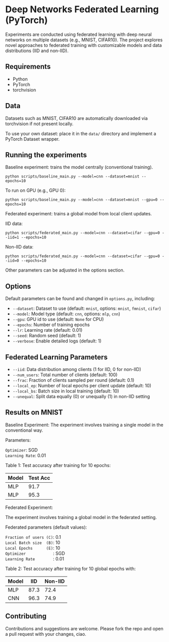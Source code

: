 # Deep Networks Federated Learning (PyTorch)

Experiments are conducted using federated learning with deep neural networks on multiple datasets (e.g., MNIST, CIFAR10). The project explores novel approaches to federated training with customizable models and data distributions (IID and non-IID).

## Requirements

- Python
- PyTorch
- torchvision

## Data

Datasets such as MNIST, CIFAR10 are automatically downloaded via torchvision if not present locally.

To use your own dataset: place it in the `data/` directory and implement a PyTorch Dataset wrapper.

## Running the experiments

Baseline experiment: trains the model centrally (conventional training).

~~~
python scripts/baseline_main.py --model=cnn --dataset=mnist --epochs=10
~~~

To run on GPU (e.g., GPU 0):

~~~
python scripts/baseline_main.py --model=cnn --dataset=mnist --gpu=0 --epochs=10
~~~

Federated experiment: trains a global model from local client updates.

IID data:

~~~
python scripts/federated_main.py --model=cnn --dataset=cifar --gpu=0 --iid=1 --epochs=10
~~~

Non-IID data:

~~~
python scripts/federated_main.py --model=cnn --dataset=cifar --gpu=0 --iid=0 --epochs=10
~~~


Other parameters can be adjusted in the options section.

## Options

Default parameters can be found and changed in `options.py`, including:

- `--dataset`: Dataset to use (default: `mnist`, options: `mnist`, `fmnist`, `cifar`)
- `--model`: Model type (default: `cnn`, options: `mlp`, `cnn`)
- `--gpu`: GPU id to use (default: `None` for CPU)
- `--epochs`: Number of training epochs
- `--lr`: Learning rate (default: 0.01)
- `--seed`: Random seed (default: 1)
- `--verbose`: Enable detailed logs (default: 1)

## Federated Learning Parameters

- `--iid`: Data distribution among clients (1 for IID, 0 for non-IID)
- `--num_users`: Total number of clients (default: 100)
- `--frac`: Fraction of clients sampled per round (default: 0.1)
- `--local_ep`: Number of local epochs per client update (default: 10)
- `--local_bs`: Batch size in local training (default: 10)
- `--unequal`: Split data equally (0) or unequally (1) in non-IID setting

## Results on MNIST

Baseline Experiment:
The experiment involves training a single model in the conventional way.

Parameters:

```Optimizer```: SGD\
```Learning Rate```: 0.01

Table 1: Test accuracy after training for 10 epochs:

| Model | Test Acc| 
|-------|---------|
| MLP   | 91.7    | 
| MLP   | 95.3    | 

Federated Experiment:

The experiment involves training a global model in the federated setting.

Federated parameters (default values):

```Fraction of users (C)```: 0.1\
```Local Batch size  (B)```: 10\
```Local Epochs      (E)```: 10\
```Optimizer            ```: SGD\
```Learning Rate        ```: 0.01

Table 2: Test accuracy after training for 10 global epochs with:

| Model | IID     | Non-IID |
|-------|---------|---------|
| MLP   | 87.3    | 72.4    |
| CNN   | 96.3    | 74.9    |

## Contributing

Contributions and suggestions are welcome. Please fork the repo and open a pull request with your changes, ciao.

